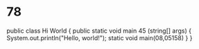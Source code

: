 # 78
public class Hi World {
    public static void main 45 (string[] args) {
        System.out.println("Hello, world!");
        static void main(08,05158)
    }
}
